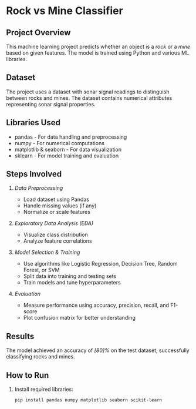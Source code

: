 # Rock vs Mine Classifier

## Project Overview
This machine learning project predicts whether an object is a *rock* or a *mine* based on given features. The model is trained using Python and various ML libraries.

## Dataset
The project uses a dataset with sonar signal readings to distinguish between rocks and mines. The dataset contains numerical attributes representing sonar signal properties.

## Libraries Used
- pandas - For data handling and preprocessing
- numpy - For numerical computations
- matplotlib & seaborn - For data visualization
- sklearn - For model training and evaluation

## Steps Involved
1. *Data Preprocessing*  
   - Load dataset using Pandas  
   - Handle missing values (if any)  
   - Normalize or scale features  

2. *Exploratory Data Analysis (EDA)*  
   - Visualize class distribution  
   - Analyze feature correlations  

3. *Model Selection & Training*  
   - Use algorithms like Logistic Regression, Decision Tree, Random Forest, or SVM  
   - Split data into training and testing sets  
   - Train models and tune hyperparameters  

4. *Evaluation*  
   - Measure performance using accuracy, precision, recall, and F1-score  
   - Plot confusion matrix for better understanding  

## Results
The model achieved an accuracy of *[80]%* on the test dataset, successfully classifying rocks and mines.

## How to Run
1. Install required libraries:  
   ```bash
   pip install pandas numpy matplotlib seaborn scikit-learn
